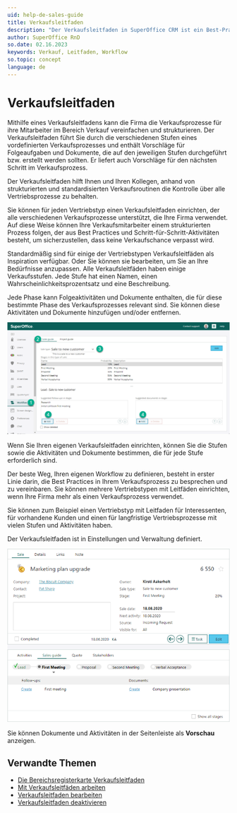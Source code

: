 ```yaml
---
uid: help-de-sales-guide
title: Verkaufsleitfaden
description: "Der Verkaufsleitfaden in SuperOffice CRM ist ein Best-Practice-Vertriebsprozess, der Ihnen hilft, strukturiert und konsistent zu arbeiten."
author: SuperOffice RnD
so.date: 02.16.2023
keywords: Verkauf, Leitfaden, Workflow
so.topic: concept
language: de
---
```


# Verkaufsleitfaden

Mithilfe eines Verkaufsleitfadens kann die Firma die Verkaufsprozesse für ihre Mitarbeiter im Bereich Verkauf vereinfachen und strukturieren. Der Verkaufsleitfaden führt Sie durch die verschiedenen Stufen eines vordefinierten Verkaufsprozesses und enthält Vorschläge für Folgeaufgaben und Dokumente, die auf den jeweiligen Stufen durchgeführt bzw. erstellt werden sollten. Er liefert auch Vorschläge für den nächsten Schritt im Verkaufsprozess.

Der Verkaufsleitfaden hilft Ihnen und Ihren Kollegen, anhand von strukturierten und standardisierten Verkaufsroutinen die Kontrolle über alle Vertriebsprozesse zu behalten.

Sie können für jeden Vertriebstyp einen Verkaufsleitfaden einrichten, der alle verschiedenen Verkaufsprozesse unterstützt, die Ihre Firma verwendet. Auf diese Weise können Ihre Verkaufsmitarbeiter einem strukturierten Prozess folgen, der aus Best Practices und Schritt-für-Schritt-Aktivitäten besteht, um sicherzustellen, dass keine Verkaufschance verpasst wird.

Standardmäßig sind für einige der Vertriebstypen Verkaufsleitfäden als Inspiration verfügbar. Oder Sie können sie bearbeiten, um Sie an Ihre Bedürfnisse anzupassen. Alle Verkaufsleitfäden haben einige Verkaufsstufen. Jede Stufe hat einen Namen, einen Wahrscheinlichkeitsprozentsatz und eine Beschreibung.

Jede Phase kann Folgeaktivitäten und Dokumente enthalten, die für diese bestimmte Phase des Verkaufsprozesses relevant sind. Sie können diese Aktivitäten und Dokumente hinzufügen und/oder entfernen.

![Verkaufsleitfäden in fünf Schritten erstellen -screenshot][img2]

Wenn Sie Ihren eigenen Verkaufsleitfaden einrichten, können Sie die Stufen sowie die Aktivitäten und Dokumente bestimmen, die für jede Stufe erforderlich sind.

Der beste Weg, Ihren eigenen Workflow zu definieren, besteht in erster Linie darin, die Best Practices in Ihrem Verkaufsprozess zu besprechen und zu vereinbaren. Sie können mehrere Vertriebstypen mit Leitfäden einrichten, wenn Ihre Firma mehr als einen Verkaufsprozess verwendet.

Sie können zum Beispiel einen Vertriebstyp mit Leitfaden für Interessenten, für vorhandene Kunden und einen für langfristige Vertriebsprozesse mit vielen Stufen und Aktivitäten haben.

Der Verkaufsleitfaden ist in Einstellungen und Verwaltung definiert.

![Verkaufsleitfaden -screenshot][img1]

Sie können Dokumente und Aktivitäten in der Seitenleiste als **Vorschau** anzeigen.

## Verwandte Themen

* [Die Bereichsregisterkarte Verkaufsleitfaden][1]
* [Mit Verkaufsleitfäden arbeiten][2]
* [Verkaufsleitfaden bearbeiten][3]
* [Verkaufsleitfaden deaktivieren][4]

<!-- Referenced links -->
[1]: ../screen/sales-guide-tab.md
[2]: working-with-sales-guide.md
[3]: edit.md
[4]: deactivate.md

<!-- Referenced images -->
[img1]: ../../../../media/loc/en/sale/sales-guide-first-meeting.png
[img2]: ../../../../media/loc/en/sale/setup-sales-guide.png
